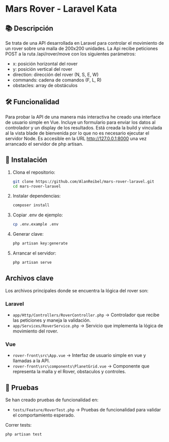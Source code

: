 # Mars Rover - Laravel Kata

## 📚 Descripción

Se trata de una API desarrollada en Laravel para controlar el movimiento de un rover sobre una malla de 200x200 unidades.
La Api recibe peticiones POST a la ruta /api/rover/move con los siguientes parámetros:

- x: posición horizontal del rover
- y: posición vertical del rover
- direction: dirección del rover (N, S, E, W)
- commands: cadena de comandos (F, L, R)
- obstacles: array de obstáculos

## 🛠️ Funcionalidad

Para probar la API de una manera más interactiva he creado una interface de usuario simple en Vue.
Incluye un formulario para enviar los datos al controlador y un display de los resultados.
Está creada la build y vinculada al la vista blade de bienvenida por lo que no es necesario ejecutar el servidor Node.
Es accesible en la URL http://127.0.0.1:8000 una vez arrancado el servidor de php artisan.

## 🚀 Instalación

1. Clona el repositorio:
    ``` sh
    git clone https://github.com/AlanReibel/mars-rover-laravel.git
    cd mars-rover-laravel
    ```
2. Instalar dependencias:
    ```sh
    composer install
    ```
    
3. Copiar .env de ejemplo:
    ```sh
    cp .env.example .env
    ```

4. Generar clave:
    ```sh
    php artisan key:generate
    ```

5. Arrancar el servidor:
    ```sh
    php artisan serve
    ```


## Archivos clave

Los archivos principales donde se encuentra la lógica del rover son:

### Laravel
- `app/Http/Controllers/RoverController.php` → Controlador que recibe las peticiones y maneja la validación.
- `app/Services/RoverService.php` → Servicio que implementa la lógica de movimiento del rover.

### Vue
- `rover-front\src\App.vue` → Interfaz de usuario simple en vue y llamadas a la API.
- `rover-front\src\components\PlanetGrid.vue` → Componente que representa la malla y el Rover, obstaculos y controles.

## 🧪 Pruebas

Se han creado pruebas de funcionalidad en:

- `tests/Feature/RoverTest.php` → Pruebas de funcionalidad para validar el comportamiento esperado.

Correr tests:
```sh
php artisan test
```